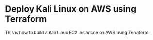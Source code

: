 # Deploy Kali Linux on AWS using Terraform

This is how to build a Kali Linux EC2 instancne on AWS using Terraform
